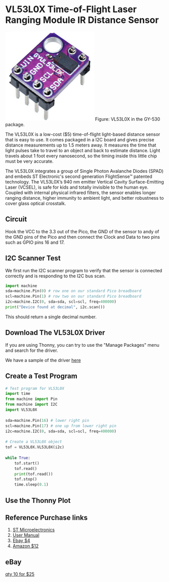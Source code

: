 # VL53L0X Time-of-Flight Laser Ranging Module IR Distance Sensor

![](../img/VL53L0X_GY-530.png)
Figure: VL53L0X in the GY-530 package.

The VL53L0X is a low-cost ($5) time-of-flight light-based distance sensor that is easy to use.  It comes packaged in a I2C board and gives precise distance measurements up to 1.5 meters away.  It measures the time that light pulses take to travel to an object and back to estimate distance.  Light travels about 1 foot every nanosecond, so the timing inside this little chip must be very accurate.

The VL53L0X integrates a  group of Single Photon Avalanche Diodes (SPAD) and embeds ST Electronic's second generation FlightSense™ patented technology.  The VL53L0X’s 940 nm  emitter Vertical Cavity Surface-Emitting Laser (VCSEL), is safe for kids and totally invisible to the human eye.  Coupled with internal physical infrared filters, the sensor enables longer ranging distance, higher immunity to ambient light, and better robustness to cover glass optical crosstalk.

## Circuit
Hook the VCC to the 3.3 out of the Pico, the GND of the sensor to andy of the GND pins of the Pico and then connect the Clock and Data to two pins such as GPIO pins 16 and 17.

## I2C Scanner Test

We first run the I2C scanner program to verify that the sensor is connected correctly and is responding to the I2C bus scan.

```py
import machine
sda=machine.Pin(0) # row one on our standard Pico breadboard
scl=machine.Pin(1) # row two on our standard Pico breadboard
i2c=machine.I2C(0, sda=sda, scl=scl, freq=400000)
print("Device found at decimal", i2c.scan())
```

This should return a single decimal number.

## Download The VL53L0X Driver

If you are using Thonny, you can try to use the "Manage Packages" menu and search for the driver.

We have a sample of the driver [here](https://github.com/CoderDojoTC/micropython/blob/main/src/drivers/VL53L0X.py)

## Create a Test Program

```py
# Test program for VL53L0X
import time
from machine import Pin
from machine import I2C
import VL53L0X

sda=machine.Pin(16) # lower right pin
scl=machine.Pin(17) # one up from lower right pin
i2c=machine.I2C(0, sda=sda, scl=scl, freq=400000)

# Create a VL53L0X object
tof = VL53L0X.VL53L0X(i2c)

while True:
    tof.start()
    tof.read()
    print(tof.read())
    tof.stop()
    time.sleep(0.1)
```

## Use the Thonny Plot


## Reference Purchase links

1. [ST Microelectronics](https://www.st.com/en/imaging-and-photonics-solutions/vl53l0x.html)
2. [User Manual](https://www.st.com/resource/en/user_manual/dm00279088-world-smallest-timeofflight-ranging-and-gesture-detection-sensor-application-programming-interface-stmicroelectronics.pdf)
3. [Ebay $4](https://www.ebay.com/itm/163960247303)
4. [Amazon $12](https://www.amazon.com/VL53L0X-Ranging-Distance-Measurement-Communication/dp/B07KDQ4XQ4)

## eBay

[qty 10 for $25](https://www.ebay.com/itm/294089704191?_trkparms=aid%3D1110013%26algo%3DHOMESPLICE.SIMRXI%26ao%3D1%26asc%3D232333%26meid%3D801d22bde5b0492b9bf25b83f5db6bab%26pid%3D100042%26rk%3D1%26rkt%3D3%26sd%3D313556965987%26itm%3D294089704191%26pmt%3D1%26noa%3D0%26pg%3D2508447%26algv%3DPersonalizedV5&_trksid=p2508447.c100042.m2062&amdata=cksum%3A294089704191801d22bde5b0492b9bf25b83f5db6bab%7Cenc%3AAQAFAAAB8CwJHOQPEmug4Oyzlih%252Fwh%252BnL5IO1ZGLhNU8Mre86yE3mPpr5Z2nF0yzyqMAi21lInzsea1TsKasH6WbuLk5kKptr374oiC0aiAFELJ2TSibW9y5eRtjKhL7g0A3nW3BOeEDJJz9gS03bXYao1qVTcKHURvD%252B9K2wjSGMTarhq%252Bp9mmzesOFmYNmlIzcZ6O7%252FeUO4eCL8xyqkENuP7yIF%252F9AQYDYs6EE%252B%252FrUWTGlZF49WFx2pelOb90bkPNPwQXss%252Fq3XPt3UkCzxnDhCLbtnTcv1LoW%252FAtyvmQv4oPce7nZ6HVupfgqrJeYMCHoh9R1BmRw3We79OV6MHnNvzBfDsVpg6hdYl7oa72moMqCzhxQs%252B0F1fE5gQF17Gk7mQzVOypaewXavOkagziWlpOJkB6qlYvu3EvZ96Md%252BElbqvCArK6NzmijoX9kwQvb10Km6QnsrZZsj%252Fh8tbTRUp8aEq%252FVZoSkZvHoi1EgvN07V6p2yGscAFhJcmm9UvVCRkLlTATJVbLB%252FYkQ9Ec2U%252BknlK6RQgYppl3ax4FHkLV08TfCIG0utL8TOOw6hUCyoGwdfYarFM6bs7%252F102QPzQ1r4zs8VmXuEbuJS6mKkIFjPL9uq6hGTDsBDohl6tgM%252FLjJX0MJngoUKV449xWyxg4sDAM%253D%7Campid%3APL_CLK%7Cclp%3A2508447)
